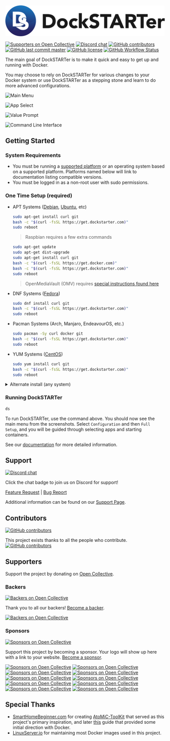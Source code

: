 # <!-- Home -->

[![DockSTARTer](https://github.com/GhostWriters/DockSTARTer/raw/master/docs/images/logo.png)](https://dockstarter.com)

[![Supporters on Open Collective](https://img.shields.io/opencollective/all/DockSTARTer.svg?style=flat-square&color=607D8B)](#supporters)
[![Discord chat](https://img.shields.io/discord/477959324183035936.svg?style=flat-square&color=607D8B&logo=discord)](https://dockstarter.com/discord)
[![GitHub contributors](https://img.shields.io/github/contributors/GhostWriters/DockSTARTer.svg?style=flat-square&color=607D8B)](https://github.com/GhostWriters/DockSTARTer/graphs/contributors)
[![GitHub last commit master](https://img.shields.io/github/last-commit/GhostWriters/DockSTARTer/master.svg?style=flat-square&color=607D8B&label=code%20committed)](https://github.com/GhostWriters/DockSTARTer/commits/master)
[![GitHub license](https://img.shields.io/github/license/GhostWriters/DockSTARTer.svg?style=flat-square&color=607D8B)](https://github.com/GhostWriters/DockSTARTer/blob/master/LICENSE.md)
[![GitHub Workflow Status](https://img.shields.io/github/workflow/status/GhostWriters/DockSTARTer/Run%20Tests/master?style=flat-square&color=607D8B&logo=github)](https://github.com/GhostWriters/DockSTARTer/actions?query=workflow%3ARun%20Tests+branch%3Amaster)

The main goal of DockSTARTer is to make it quick and easy to get up and running with Docker.

You may choose to rely on DockSTARTer for various changes to your Docker system or use DockSTARTer as a stepping stone and learn to do more advanced configurations.

![Main Menu](https://i.imgur.com/odfRk0j.png)

![App Select](https://i.imgur.com/tFsu2Hh.png)

![Value Prompt](https://i.imgur.com/k1bdAoQ.png)

![Command Line Interface](https://i.imgur.com/Y8F3uT2.png)

## Getting Started

### System Requirements

- You must be running a [supported platform](https://docs.docker.com/install/#supported-platforms) or an operating system based on a supported platform. Platforms named below will link to documentation listing compatible versions.
- You must be logged in as a non-root user with sudo permissions.

### One Time Setup (required)

- APT Systems ([Debian](https://docs.docker.com/install/linux/docker-ce/debian/#os-requirements), [Ubuntu](https://docs.docker.com/install/linux/docker-ce/ubuntu/#os-requirements), etc)

  ```bash
  sudo apt-get install curl git
  bash -c "$(curl -fsSL https://get.dockstarter.com)"
  sudo reboot
  ```

  > Raspbian requires a few extra commands

  ```bash
  sudo apt-get update
  sudo apt-get dist-upgrade
  sudo apt-get install curl git
  bash -c "$(curl -fsSL https://get.docker.com)"
  bash -c "$(curl -fsSL https://get.dockstarter.com)"
  sudo reboot
  ```

  > OpenMediaVault (OMV) requires [special instructions found here](https://dockstarter.com/advanced/openmediavault/)

- DNF Systems ([Fedora](https://docs.docker.com/install/linux/docker-ce/fedora/#os-requirements))

  ```bash
  sudo dnf install curl git
  bash -c "$(curl -fsSL https://get.dockstarter.com)"
  sudo reboot
  ```

- Pacman Systems (Arch, Manjaro, EndeavourOS, etc.)

  ```bash
  sudo pacman -Sy curl docker git
  bash -c "$(curl -fsSL https://get.dockstarter.com)"
  sudo reboot
  ```

- YUM Systems ([CentOS](https://docs.docker.com/install/linux/docker-ce/centos/#os-requirements))

  ```bash
  sudo yum install curl git
  bash -c "$(curl -fsSL https://get.dockstarter.com)"
  sudo reboot
  ```

<details>
  <summary>Alternate install (any system)</summary>

The standard install above downloads the initial script using a method with some known risks. For those concerned with the security of the above method, here is an alternative:

```bash
## NOTE: Run the appropriate command for your distro
sudo apt-get install curl git
sudo dnf install curl git
sudo pacman -Sy curl git
sudo yum install curl git
```

Then

```bash
git clone https://github.com/GhostWriters/DockSTARTer "/home/${USER}/.docker"
sudo bash /home/"${USER}"/.docker/main.sh -vi
sudo reboot
```

</details>

### Running DockSTARTer

```bash
ds
```

To run DockSTARTer, use the command above. You should now see the main menu from the screenshots. Select `Configuration` and then `Full Setup`, and you will be guided through selecting apps and starting containers.

See our [documentation](https://dockstarter.com/introduction/) for more detailed information.

## Support

[![Discord chat](https://img.shields.io/discord/477959324183035936.svg?style=flat-square&color=607D8B&logo=discord)](https://dockstarter.com/discord)

Click the chat badge to join us on Discord for support!

[Feature Request](https://github.com/GhostWriters/DockSTARTer/issues/new?template=feature_request.md) | [Bug Report](https://github.com/GhostWriters/DockSTARTer/issues/new?template=bug_report.md)

Additional information can be found on our [Support Page](https://dockstarter.com/basics/support/).

## Contributors

[![GitHub contributors](https://img.shields.io/github/contributors/GhostWriters/DockSTARTer.svg?style=flat-square&color=607D8B)](https://github.com/GhostWriters/DockSTARTer/graphs/contributors)

This project exists thanks to all the people who contribute.
[![GitHub contributors](https://opencollective.com/DockSTARTer/contributors.svg?button=false)](https://GitHub.com/GhostWriters/DockSTARTer/graphs/contributors)

## Supporters

Support the project by donating on [Open Collective](https://opencollective.com/DockSTARTer#donation).

### Backers

[![Backers on Open Collective](https://img.shields.io/opencollective/tier/DockSTARTer/7408.svg?style=flat-square&color=607D8B&label=backers)](https://opencollective.com/DockSTARTer#backer)

Thank you to all our backers! [Become a backer](https://opencollective.com/DockSTARTer#backer).

[![Backers on Open Collective](https://opencollective.com/DockSTARTer/tiers/backer.svg)](https://opencollective.com/DockSTARTer#backers)

### Sponsors

[![Sponsors on Open Collective](https://img.shields.io/opencollective/tier/DockSTARTer/7409.svg?style=flat-square&color=607D8B&label=sponsors)](https://opencollective.com/DockSTARTer#sponsor)

Support this project by becoming a sponsor. Your logo will show up here with a link to your website. [Become a sponsor](https://opencollective.com/DockSTARTer#sponsor).

[![Sponsors on Open Collective](https://opencollective.com/DockSTARTer/tiers/sponsor/0/avatar.svg)](https://opencollective.com/DockSTARTer/tiers/sponsor/0/website)
[![Sponsors on Open Collective](https://opencollective.com/DockSTARTer/tiers/sponsor/1/avatar.svg)](https://opencollective.com/DockSTARTer/tiers/sponsor/1/website)
[![Sponsors on Open Collective](https://opencollective.com/DockSTARTer/tiers/sponsor/2/avatar.svg)](https://opencollective.com/DockSTARTer/tiers/sponsor/2/website)
[![Sponsors on Open Collective](https://opencollective.com/DockSTARTer/tiers/sponsor/3/avatar.svg)](https://opencollective.com/DockSTARTer/tiers/sponsor/3/website)
[![Sponsors on Open Collective](https://opencollective.com/DockSTARTer/tiers/sponsor/4/avatar.svg)](https://opencollective.com/DockSTARTer/tiers/sponsor/4/website)
[![Sponsors on Open Collective](https://opencollective.com/DockSTARTer/tiers/sponsor/5/avatar.svg)](https://opencollective.com/DockSTARTer/tiers/sponsor/5/website)
[![Sponsors on Open Collective](https://opencollective.com/DockSTARTer/tiers/sponsor/6/avatar.svg)](https://opencollective.com/DockSTARTer/tiers/sponsor/6/website)
[![Sponsors on Open Collective](https://opencollective.com/DockSTARTer/tiers/sponsor/7/avatar.svg)](https://opencollective.com/DockSTARTer/tiers/sponsor/7/website)
[![Sponsors on Open Collective](https://opencollective.com/DockSTARTer/tiers/sponsor/8/avatar.svg)](https://opencollective.com/DockSTARTer/tiers/sponsor/8/website)
[![Sponsors on Open Collective](https://opencollective.com/DockSTARTer/tiers/sponsor/9/avatar.svg)](https://opencollective.com/DockSTARTer/tiers/sponsor/9/website)

## Special Thanks

- [SmartHomeBeginner.com](https://www.smarthomebeginner.com) for creating [AtoMiC-ToolKit](https://github.com/htpcBeginner/AtoMiC-ToolKit) that served as this project's primary inspiration, and later [this](https://www.smarthomebeginner.com/docker-home-media-server-2018-basic/) guide that provided some initial direction with Docker.
- [LinuxServer.io](https://www.linuxserver.io) for maintaining most Docker images used in this project.
